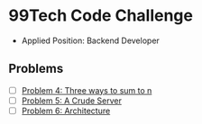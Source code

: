 # 99Tech Code Challenge

- Applied Position: Backend Developer

## Problems

- [ ] [Problem 4: Three ways to sum to n](https://s5tech.notion.site/Problem-4-Three-ways-to-sum-to-n-c2b6eb21aa054b399951e2a6feda99aa)
- [ ] [Problem 5: A Crude Server](https://s5tech.notion.site/Problem-5-A-Crude-Server-b2978984b3c64b7dae6451f1c215bef7)
- [ ] [Problem 6: Architecture](https://s5tech.notion.site/Problem-6-Architecture-3c32e217fa1d4a6b9b6742faec43097f)
